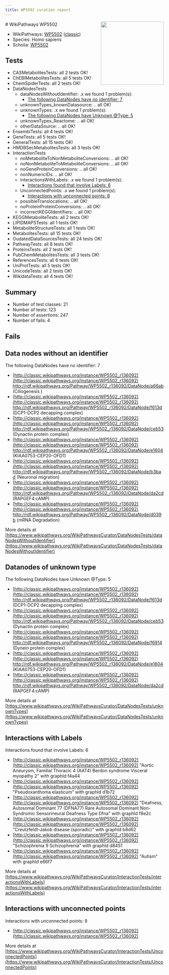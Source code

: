 ```yaml
---
title: WP5502 curation report
---
```


<img style="float: right; width: 200px" src="https://upload.wikimedia.org/wikipedia/commons/thumb/8/83/Wplogo_with_text_500.png/640px-Wplogo_with_text_500.png" />
# WikiPathways WP5502

* WikiPathways: [WP5502](https://wikipathways.org/pathways/WP5502) ([classic](https://classic.wikipathways.org/instance/WP5502))
* Species: Homo sapiens
* Scholia: [WP5502](https://scholia.toolforge.org/wikipathways/WP5502)
## Tests
* CASMetabolitesTests: all 2 tests OK!
* ChEBIMetabolitesTests: all 5 tests OK!
* ChemSpiderTests: all 2 tests OK!
* DataNodesTests
    * dataNodesWithoutIdentifier: .x we found 1 problem(s):
        * [The following DataNodes have no identifier: 7](#d2d32fa6)
    * unknownTypes_knownDatasource: .. all OK!
    * unknownTypes: .x we found 1 problem(s):
        * [The following DataNodes have Unknown @Type: 5](#839973e3)
    * unknownTypes_Reactome: .. all OK!
    * otherDataSource: .. all OK!
* EnsemblTests: all 4 tests OK!
* GeneTests: all 5 tests OK!
* GeneralTests: all 15 tests OK!
* HMDBSecMetabolitesTests: all 3 tests OK!
* InteractionTests
    * noMetaboliteToNonMetaboliteConversions: .. all OK!
    * noNonMetaboliteToMetaboliteConversions: .. all OK!
    * noGeneProteinConversions: .. all OK!
    * nonNumericIDs: .. all OK!
    * interactionsWithLabels: .x we found 1 problem(s):
        * [Interactions found that involve Labels: 6](#630d267d)
    * UnconnectedPoints: .x we found 1 problem(s):
        * [Interactions with unconnected points: 8](#35a61ae0)
    * possibleTranslocations: .. all OK!
    * noProteinProteinConversions: .. all OK!
    * incorrectKEGGIdentifiers: .. all OK!
* KEGGMetaboliteTests: all 2 tests OK!
* LIPIDMAPSTests: all 1 tests OK!
* MetaboliteStructureTests: all 1 tests OK!
* MetabolitesTests: all 15 tests OK!
* OudatedDataSourcesTests: all 24 tests OK!
* PathwayTests: all 8 tests OK!
* ProteinsTests: all 2 tests OK!
* PubChemMetabolitesTests: all 3 tests OK!
* ReferencesTests: all 6 tests OK!
* UniProtTests: all 5 tests OK!
* UnicodeTests: all 2 tests OK!
* WikidataTests: all 4 tests OK!


## Summary

* Number of test classes: 21
* Number of tests: 123
* Number of assertions: 247
* Number of fails: 4

## Fails

<a name="d2d32fa6" />

## Data nodes without an identifier

The following DataNodes have no identifier: 7

* [http://classic.wikipathways.org/instance/WP5502_r136092](http://classic.wikipathways.org/instance/WP5502_r136092) http://rdf.wikipathways.org/Pathway/WP5502_r136092/DataNode/a66ab (Ciliogenesis )
* [http://classic.wikipathways.org/instance/WP5502_r136092](http://classic.wikipathways.org/instance/WP5502_r136092) http://rdf.wikipathways.org/Pathway/WP5502_r136092/DataNode/f613d (DCP1-DCP2 decapping complex)
* [http://classic.wikipathways.org/instance/WP5502_r136092](http://classic.wikipathways.org/instance/WP5502_r136092) http://rdf.wikipathways.org/Pathway/WP5502_r136092/DataNode/ceb53 (Dynactin protein complex)
* [http://classic.wikipathways.org/instance/WP5502_r136092](http://classic.wikipathways.org/instance/WP5502_r136092) http://rdf.wikipathways.org/Pathway/WP5502_r136092/DataNode/e1604 (KIAA0753-CEP20-OFD1)
* [http://classic.wikipathways.org/instance/WP5502_r136092](http://classic.wikipathways.org/instance/WP5502_r136092) http://rdf.wikipathways.org/Pathway/WP5502_r136092/DataNode/b3bad (Neuronal migration)
* [http://classic.wikipathways.org/instance/WP5502_r136092](http://classic.wikipathways.org/instance/WP5502_r136092) http://rdf.wikipathways.org/Pathway/WP5502_r136092/DataNode/da2cd (RAPGEF4:cAMP)
* [http://classic.wikipathways.org/instance/WP5502_r136092](http://classic.wikipathways.org/instance/WP5502_r136092) http://rdf.wikipathways.org/Pathway/WP5502_r136092/DataNode/d039b (mRNA Degradation)


More details at [https://www.wikipathways.org/WikiPathwaysCurator/DataNodesTests/dataNodesWithoutIdentifier](https://www.wikipathways.org/WikiPathwaysCurator/DataNodesTests/dataNodesWithoutIdentifier)

<a name="839973e3" />

## Datanodes of unknown type

The following DataNodes have Unknown @Type: 5

* [http://classic.wikipathways.org/instance/WP5502_r136092](http://classic.wikipathways.org/instance/WP5502_r136092) http://rdf.wikipathways.org/Pathway/WP5502_r136092/DataNode/f613d (DCP1-DCP2 decapping complex)
* [http://classic.wikipathways.org/instance/WP5502_r136092](http://classic.wikipathways.org/instance/WP5502_r136092) http://rdf.wikipathways.org/Pathway/WP5502_r136092/DataNode/ceb53 (Dynactin protein complex)
* [http://classic.wikipathways.org/instance/WP5502_r136092](http://classic.wikipathways.org/instance/WP5502_r136092) http://rdf.wikipathways.org/Pathway/WP5502_r136092/DataNode/f6914 (Dynein protein complex)
* [http://classic.wikipathways.org/instance/WP5502_r136092](http://classic.wikipathways.org/instance/WP5502_r136092) http://rdf.wikipathways.org/Pathway/WP5502_r136092/DataNode/e1604 (KIAA0753-CEP20-OFD1)
* [http://classic.wikipathways.org/instance/WP5502_r136092](http://classic.wikipathways.org/instance/WP5502_r136092) http://rdf.wikipathways.org/Pathway/WP5502_r136092/DataNode/da2cd (RAPGEF4:cAMP)


More details at [https://www.wikipathways.org/WikiPathwaysCurator/DataNodesTests/unknownTypes](https://www.wikipathways.org/WikiPathwaysCurator/DataNodesTests/unknownTypes)

<a name="630d267d" />

## Interactions with Labels

Interactions found that involve Labels: 6

* [http://classic.wikipathways.org/instance/WP5502_r136092](http://classic.wikipathways.org/instance/WP5502_r136092) "Aortic Aneurysm, Familial Thoracic 4 (AAT4)
Berdon syndrome
Visceral myopathy 2" with graphId f4a44
* [http://classic.wikipathways.org/instance/WP5502_r136092](http://classic.wikipathways.org/instance/WP5502_r136092) "Pseudoxanthoma elasticum" with graphId d1b72
* [http://classic.wikipathways.org/instance/WP5502_r136092](http://classic.wikipathways.org/instance/WP5502_r136092) "Deafness, Autosomal Dominant 77 (DFNA77)
Rare Autosomal Dominant Non-Syndromic Sensorineural Deafness Type Dfna" with graphId f8e2c
* [http://classic.wikipathways.org/instance/WP5502_r136092](http://classic.wikipathways.org/instance/WP5502_r136092) "Creutzfeldt-Jakob 
disease (sporadic)" with graphId b8d62
* [http://classic.wikipathways.org/instance/WP5502_r136092](http://classic.wikipathways.org/instance/WP5502_r136092) "Schizophrenia 9 
Schizophrenia" with graphId d8451
* [http://classic.wikipathways.org/instance/WP5502_r136092](http://classic.wikipathways.org/instance/WP5502_r136092) "Autism" with graphId e66f7


More details at [https://www.wikipathways.org/WikiPathwaysCurator/InteractionTests/interactionsWithLabels](https://www.wikipathways.org/WikiPathwaysCurator/InteractionTests/interactionsWithLabels)

<a name="35a61ae0" />

## Interactions with unconnected points

Interactions with unconnected points: 8

* [http://classic.wikipathways.org/instance/WP5502_r136092](http://classic.wikipathways.org/instance/WP5502_r136092)


More details at [https://www.wikipathways.org/WikiPathwaysCurator/InteractionTests/UnconnectedPoints](https://www.wikipathways.org/WikiPathwaysCurator/InteractionTests/UnconnectedPoints)

